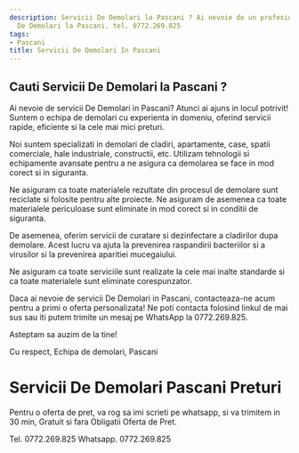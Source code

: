 ```yaml
---
description: Servicii De Demolari la Pascani ? Ai nevoie de un profesionist in Servicii
  De Demolari la Pascani. tel. 0772.269.825
tags:
- Pascani
title: Servicii De Demolari In Pascani
---
```



## Cauti Servicii De Demolari la Pascani ?

Ai nevoie de servicii De Demolari in Pascani? 
Atunci ai ajuns in locul potrivit! Suntem o echipa de demolari cu experienta in domeniu, oferind servicii rapide, eficiente si la cele mai mici preturi. 

Noi suntem specializati in demolari de cladiri, apartamente, case, spatii comerciale, hale industriale, constructii, etc. Utilizam tehnologii si echipamente avansate pentru a ne asigura ca demolarea se face in mod corect si in siguranta. 

Ne asiguram ca toate materialele rezultate din procesul de demolare sunt reciclate si folosite pentru alte proiecte. Ne asiguram de asemenea ca toate materialele periculoase sunt eliminate in mod corect si in conditii de siguranta. 

De asemenea, oferim servicii de curatare si dezinfectare a cladirilor dupa demolare. Acest lucru va ajuta la prevenirea raspandirii bacteriilor si a virusilor si la prevenirea aparitiei mucegaiului. 

Ne asiguram ca toate serviciile sunt realizate la cele mai inalte standarde si ca toate materialele sunt eliminate corespunzator. 

Daca ai nevoie de servicii De Demolari in Pascani, contacteaza-ne acum pentru a primi o oferta personalizata! Ne poti contacta folosind linkul de mai sus sau iti putem trimite un mesaj pe WhatsApp la 0772.269.825. 

Asteptam sa auzim de la tine! 

Cu respect, 
Echipa de demolari, Pascani

# Servicii De Demolari Pascani Preturi
Pentru o oferta de pret, va rog sa imi scrieti pe whatsapp, si va trimitem in 30 min, Gratuit si fara Obligatii Oferta de Pret.

Tel. 0772.269.825
Whatsapp. 0772.269.825